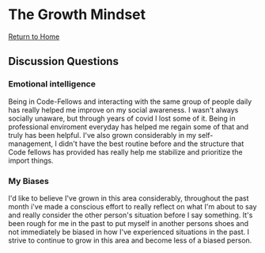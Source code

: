 # The Growth Mindset

[Return to Home](https://sethppierce.github.io/reading-notes)

## Discussion Questions

### Emotional intelligence

Being in Code-Fellows and interacting with the same group of people daily has really helped me improve on my social awareness. I wasn't always socially unaware, but through years of covid I lost some of it. Being in professional enviroment everyday has helped me regain some of that and truly has been helpful. I've also grown considerably in my self-management, I didn't have the best routine before and the structure that Code fellows has provided has really help me stabilize and prioritize the import things.

### My Biases

I'd like to believe I've grown in this area considerably, throughout the past month i've made a conscious effort to really reflect on what I'm about to say and really consider the other person's situation before I say something. It's been rough for me in the past to put myself in another persons shoes and not immediately be biased in how I've experienced situations in the past. I strive to continue to grow in this area and become less of a biased person.
